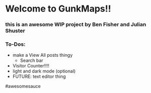 # **Welcome to GunkMaps!!**

### this is an awesome WIP project by Ben Fisher and Julian Shuster

### To-Dos:
* make a View All posts thingy
  * Search bar
* Visitor Counter!!!!
* light and dark mode (optional)
* FUTURE: text editor thing

#awesomesauce
